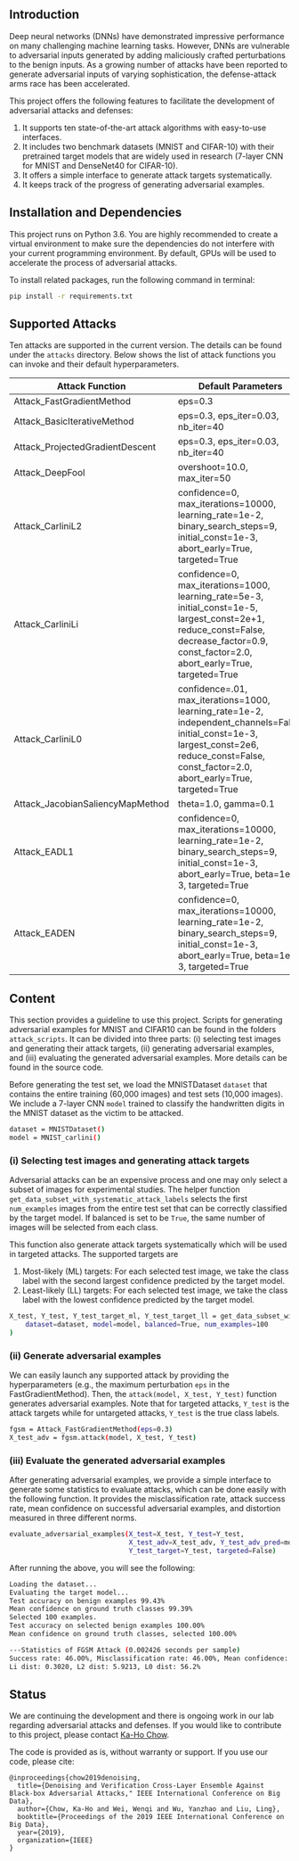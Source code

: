 ## Introduction
Deep neural networks (DNNs) have demonstrated impressive performance on many challenging machine learning tasks. However, DNNs are vulnerable to adversarial inputs generated by adding maliciously crafted perturbations to the benign inputs. As a growing number of attacks have been reported to generate adversarial inputs of varying sophistication, the defense-attack arms race has been accelerated.

This project offers the following features to facilitate the development of adversarial attacks and defenses:
1. It supports ten state-of-the-art attack algorithms with easy-to-use interfaces.
2. It includes two benchmark datasets (MNIST and CIFAR-10) with their pretrained target models that are widely used in research (7-layer CNN for MNIST and DenseNet40 for CIFAR-10).
3. It offers a simple interface to generate attack targets systematically.
4. It keeps track of the progress of generating adversarial examples.

## Installation and Dependencies
This project runs on Python 3.6. You are highly recommended to create a virtual environment to make sure the dependencies do not interfere with your current programming environment. By default, GPUs will be used to accelerate the process of adversarial attacks. 

To install related packages, run the following command in terminal:
```bash
pip install -r requirements.txt
```

## Supported Attacks
Ten attacks are supported in the current version. The details can be found under the `attacks` directory. Below shows the list of attack functions you can invoke and their default hyperparameters.

| Attack Function                  | Default Parameters                                                                                                                                                                                |
|----------------------------------|---------------------------------------------------------------------------------------------------------------------------------------------------------------------------------------------------|
| Attack_FastGradientMethod        | eps=0.3                                                                                                                                                                                           |
| Attack_BasicIterativeMethod      | eps=0.3, eps_iter=0.03, nb_iter=40                                                                                                                                                                |
| Attack_ProjectedGradientDescent  | eps=0.3, eps_iter=0.03, nb_iter=40                                                                                                                                                                |
| Attack_DeepFool                  | overshoot=10.0, max_iter=50                                                                                                                                                                       |
| Attack_CarliniL2                 | confidence=0, max_iterations=10000, learning_rate=1e-2, binary_search_steps=9, initial_const=1e-3, abort_early=True, targeted=True                                                                |
| Attack_CarliniLi                 | confidence=0, max_iterations=1000, learning_rate=5e-3, initial_const=1e-5, largest_const=2e+1, reduce_const=False, decrease_factor=0.9, const_factor=2.0, abort_early=True, targeted=True         |
| Attack_CarliniL0                 | confidence=.01, max_iterations=1000, learning_rate=1e-2, independent_channels=False, initial_const=1e-3, largest_const=2e6, reduce_const=False, const_factor=2.0, abort_early=True, targeted=True |
| Attack_JacobianSaliencyMapMethod | theta=1.0, gamma=0.1                                                                                                                                                                              |
| Attack_EADL1                     | confidence=0, max_iterations=10000, learning_rate=1e-2, binary_search_steps=9, initial_const=1e-3, abort_early=True, beta=1e-3, targeted=True                                                     |
| Attack_EADEN                     | confidence=0, max_iterations=10000, learning_rate=1e-2, binary_search_steps=9, initial_const=1e-3, abort_early=True, beta=1e-3, targeted=True                                                     |

## Content
This section provides a guideline to use this project. Scripts for generating adversarial examples for MNIST and CIFAR10 can be found in the folders `attack_scripts`. It can be divided into three parts: (i) selecting test images and generating their attack targets, (ii) generating adversarial examples, and (iii) evaluating the generated adversarial examples. More details can be found in the source code.

Before generating the test set, we load the MNISTDataset `dataset` that contains the entire training (60,000 images) and test sets (10,000 images). We include a 7-layer CNN `model` trained to classify the handwritten digits in the MNIST dataset as the victim to be attacked. 
```bash
dataset = MNISTDataset()
model = MNIST_carlini()
```

### (i) Selecting test images and generating attack targets
Adversarial attacks can be an expensive process and one may only select a subset of images for experimental studies. The helper function `get_data_subset_with_systematic_attack_labels` selects the first `num_examples` images from the entire test set that can be correctly classified by the target model. If balanced is set to be `True`, the same number of images will be selected from each class.

This function also generate attack targets systematically which will be used in targeted attacks. The supported targets are
1. Most-likely (ML) targets: For each selected test image, we take the class label with the second largest confidence predicted by the target model.
2. Least-likely (LL) targets: For each selected test image, we take the class label with the lowest confidence predicted by the target model.
```bash
X_test, Y_test, Y_test_target_ml, Y_test_target_ll = get_data_subset_with_systematic_attack_labels(
    dataset=dataset, model=model, balanced=True, num_examples=100
)
```

### (ii) Generate adversarial examples
We can easily launch any supported attack by providing the hyperparameters (e.g., the maximum perturbation `eps` in the FastGradientMethod). Then, the `attack(model, X_test, Y_test)` function generates adversarial examples. Note that for targeted attacks, `Y_test` is the attack targets while for untargeted attacks, `Y_test` is the true class labels.
```bash
fgsm = Attack_FastGradientMethod(eps=0.3)
X_test_adv = fgsm.attack(model, X_test, Y_test)
```

### (iii) Evaluate the generated adversarial examples
After generating adversarial examples, we provide a simple interface to generate some statistics to evaluate attacks, which can be done easily with the following function. It provides the misclassification rate, attack success rate, mean confidence on successful adversarial examples, and distortion measured in three different norms.
```bash
evaluate_adversarial_examples(X_test=X_test, Y_test=Y_test,
                              X_test_adv=X_test_adv, Y_test_adv_pred=model.predict(X_test_adv),
                              Y_test_target=Y_test, targeted=False)
```

After running the above, you will see the following:
```bash
Loading the dataset...
Evaluating the target model...
Test accuracy on benign examples 99.43%
Mean confidence on ground truth classes 99.39%
Selected 100 examples.
Test accuracy on selected benign examples 100.00%
Mean confidence on ground truth classes, selected 100.00%

---Statistics of FGSM Attack (0.002426 seconds per sample)
Success rate: 46.00%, Misclassification rate: 46.00%, Mean confidence: 94.97%
Li dist: 0.3020, L2 dist: 5.9213, L0 dist: 56.2%
```

## Status
We are continuing the development and there is ongoing work in our lab regarding adversarial attacks and defenses. If you would like to contribute to this project, please contact [Ka-Ho Chow](https://khchow.com). 

The code is provided as is, without warranty or support. If you use our code, please cite:
```
@inproceedings{chow2019denoising,
  title={Denoising and Verification Cross-Layer Ensemble Against Black-box Adversarial Attacks," IEEE International Conference on Big Data},
  author={Chow, Ka-Ho and Wei, Wenqi and Wu, Yanzhao and Liu, Ling},
  booktitle={Proceedings of the 2019 IEEE International Conference on Big Data},
  year={2019},
  organization={IEEE}
}
```